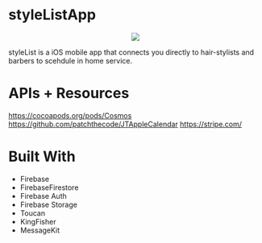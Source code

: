# styleListApp

<p align="center">
  <img src="https://user-images.githubusercontent.com/43770152/55572518-bf5bd480-56d5-11e9-8d84-ac654ef9d95b.png" />
</p>


styleList is a iOS mobile app that connects you directly to hair-stylists and barbers to scehdule in home service. 


# APIs + Resources 

https://cocoapods.org/pods/Cosmos
https://github.com/patchthecode/JTAppleCalendar
https://stripe.com/

# Built With

* Firebase 
* FirebaseFirestore
* Firebase Auth
* Firebase Storage 
* Toucan
* KingFisher
* MessageKit
